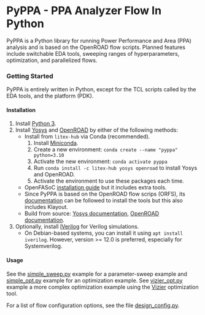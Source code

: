 # PyPPA - PPA Analyzer Flow In Python
PyPPA is a Python library for running Power Performance and Area (PPA) analysis and is based on the OpenROAD flow scripts. Planned features include switchable EDA tools, sweeping ranges of hyperparameters, optimization, and parallelized flows.

### Getting Started
PyPPA is entirely written in Python, except for the TCL scripts called by the EDA tools, and the platform (PDK).

#### Installation
1. Install [Python 3](https://www.python.org/).
2. Install [Yosys](https://github.com/YosysHQ/yosys) and [OpenROAD](https://github.com/the-OpenROAD-Project/openroad) by either of the following methods:
	- Install from `litex-hub` via Conda (recommended).
		1. Install [Miniconda](https://docs.anaconda.com/miniconda/miniconda-install/).
		2. Create a new environment: `conda create --name "pyppa" python=3.10`
		3. Activate the new environment: `conda activate pyppa`
		4. Run `conda install -c litex-hub yosys openroad` to install Yosys and OpenROAD.
		5. Activate the environment to use these packages each time.
	- OpenFASoC [installation guide](https://openfasoc.readthedocs.io/en/latest/getting-started.html) but it includes extra tools.
	- Since PyPPA is based on the OpenROAD flow scrips (ORFS), its [documentation](https://openroad-flow-scripts.readthedocs.io/en/latest/user/UserGuide.html) can be followed to install the tools but this also includes Klayout.
	- Build from source: [Yosys documentation](https://yosyshq.net/yosys/download.html), [OpenROAD documentation](https://openroad.readthedocs.io/en/latest/user/Build.html).
3. Optionally, install [IVerilog](https://github.com/steveicarus/iverilog) for Verilog simulations.
	- On Debian-based systems, you can install it using `apt install iverilog`. However, version >= 12.0 is preferred, especially for Systemverilog.

#### Usage
See the [simple_sweep.py](./examples/simple_sweep.py) example for a parameter-sweep example and [simple_opt.py](./examples/simple_opt.py) example for an optimization example. See [vizier_opt.py](./examples/vizier_opt.py) example a more complex optimization example using the [Vizier](https://github.com/google/vizier) optimization tool.

For a list of flow configuration options, see the file [design_config.py](./pyppa/flow/design_config.py).
